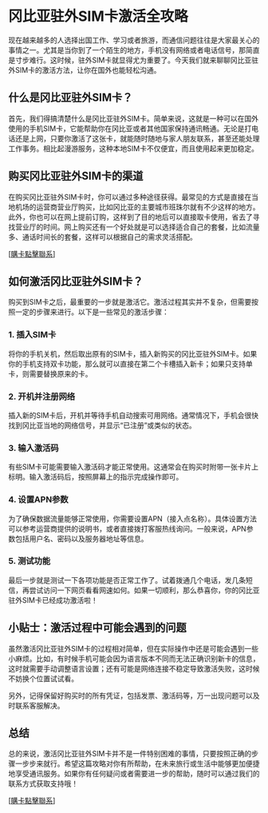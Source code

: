 # 冈比亚驻外SIM卡激活全攻略

现在越来越多的人选择出国工作、学习或者旅游，而通信问题往往是大家最关心的事情之一。尤其是当你到了一个陌生的地方，手机没有网络或者电话信号，那简直是寸步难行。这时候，驻外SIM卡就显得尤为重要了。今天我们就来聊聊冈比亚驻外SIM卡的激活方法，让你在国外也能轻松沟通。

## 什么是冈比亚驻外SIM卡？

首先，我们得搞清楚什么是冈比亚驻外SIM卡。简单来说，这就是一种可以在国外使用的手机SIM卡，它能帮助你在冈比亚或者其他国家保持通讯畅通。无论是打电话还是上网，只要你激活了这张卡，就能随时随地与家人朋友联系，甚至还能处理工作事务。相比起漫游服务，这种本地SIM卡不仅便宜，而且使用起来更加稳定。

## 购买冈比亚驻外SIM卡的渠道

在购买冈比亚驻外SIM卡时，你可以通过多种途径获得。最常见的方式是直接在当地机场的运营商营业厅购买，比如冈比亚的主要城市班珠尔就有不少这样的地方。此外，你也可以在网上提前订购，这样到了目的地后可以直接取卡使用，省去了寻找营业厅的时间。网上购买还有一个好处就是可以选择适合自己的套餐，比如流量多、通话时间长的套餐，这样可以根据自己的需求灵活搭配。

[[購卡點擊聯系](https://t.me/s/esim1088)]

## 如何激活冈比亚驻外SIM卡？

购买到SIM卡之后，最重要的一步就是激活它。激活过程其实并不复杂，但需要按照一定的步骤来进行。以下是一些常见的激活步骤：

### 1. 插入SIM卡

将你的手机关机，然后取出原有的SIM卡，插入新购买的冈比亚驻外SIM卡。如果你的手机支持双卡功能，那么就可以直接在第二个卡槽插入新卡；如果只支持单卡，则需要替换原来的卡。

### 2. 开机并注册网络

插入新的SIM卡后，开机并等待手机自动搜索可用网络。通常情况下，手机会很快找到冈比亚当地的网络信号，并显示“已注册”或类似的状态。

### 3. 输入激活码

有些SIM卡可能需要输入激活码才能正常使用。这通常会在购买时附带一张卡片上标明。输入激活码后，按照屏幕上的指示完成操作即可。

### 4. 设置APN参数

为了确保数据流量能够正常使用，你需要设置APN（接入点名称）。具体设置方法可以参考运营商提供的说明书，或者直接拨打客服热线询问。一般来说，APN参数包括用户名、密码以及服务器地址等信息。

### 5. 测试功能

最后一步就是测试一下各项功能是否正常工作了。试着拨通几个电话，发几条短信，再尝试访问一下网页看看网速如何。如果一切顺利，那么恭喜你，你的冈比亚驻外SIM卡已经成功激活啦！

## 小贴士：激活过程中可能会遇到的问题

虽然激活冈比亚驻外SIM卡的过程相对简单，但在实际操作中还是可能会遇到一些小麻烦。比如，有时候手机可能会因为语言版本不同而无法正确识别新卡的信息，这时就需要手动调整语言设置；还有可能是网络连接不稳定导致激活失败，这时候不妨换个位置试试看。

另外，记得保留好购买时的所有凭证，包括发票、激活码等，万一出现问题可以及时联系客服解决。

## 总结

总的来说，激活冈比亚驻外SIM卡并不是一件特别困难的事情，只要按照正确的步骤一步步来就行。希望这篇攻略对你有所帮助，在未来旅行或生活中能够更加便捷地享受通讯服务。如果你有任何疑问或者需要进一步的帮助，随时可以通过我们的联系方式获取支持哦！

[[購卡點擊聯系](https://t.me/s/esim1088)]